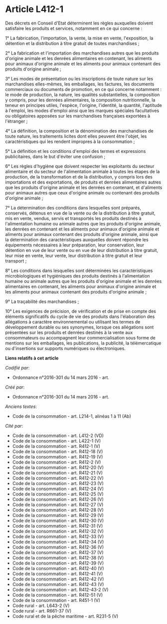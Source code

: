 # Article L412-1

Des décrets en Conseil d'Etat déterminent les règles auxquelles doivent satisfaire les produits et services, notamment en ce
qui concerne :

1° La fabrication, l'importation, la vente, la mise en vente, l'exposition, la détention et la distribution à titre gratuit
de toutes marchandises ;

2° La fabrication et l'importation des marchandises autres que les produits d'origine animale et les denrées alimentaires en
contenant, les aliments pour animaux d'origine animale et les aliments pour animaux contenant des produits d'origine
animale ;

3° Les modes de présentation ou les inscriptions de toute nature sur les marchandises elles-mêmes, les emballages, les
factures, les documents commerciaux ou documents de promotion, en ce qui concerne notamment : le mode de production, la
nature, les qualités substantielles, la composition y compris, pour les denrées alimentaires, la composition nutritionnelle,
la teneur en principes utiles, l'espèce, l'origine, l'identité, la quantité, l'aptitude à l'emploi, les modes d'emploi ainsi
que les marques spéciales facultatives ou obligatoires apposées sur les marchandises françaises exportées à l'étranger ;

4° La définition, la composition et la dénomination des marchandises de toute nature, les traitements licites dont elles
peuvent être l'objet, les caractéristiques qui les rendent impropres à la consommation ;

5° La définition et les conditions d'emploi des termes et expressions publicitaires, dans le but d'éviter une confusion ;

6° Les règles d'hygiène que doivent respecter les exploitants du secteur alimentaire et du secteur de l'alimentation animale
à toutes les étapes de la production, de la transformation et de la distribution, y compris lors des importations et des
exportations, de produits et denrées alimentaires autres que les produits d'origine animale et les denrées en contenant, et
d'aliments pour animaux autres que ceux d'origine animale ou contenant des produits d'origine animale ;

7° La détermination des conditions dans lesquelles sont préparés, conservés, détenus en vue de la vente ou de la distribution
à titre gratuit, mis en vente, vendus, servis et transportés les produits destinés à l'alimentation humaine ou animale autres
que les produits d'origine animale, les denrées en contenant et les aliments pour animaux d'origine animale et aliments pour
animaux contenant des produits d'origine animale, ainsi que la détermination des caractéristiques auxquelles doivent répondre
les équipements nécessaires à leur préparation, leur conservation, leur détention en vue de leur vente ou en vue de leur
distribution à titre gratuit, leur mise en vente, leur vente, leur distribution à titre gratuit et leur transport ;

8° Les conditions dans lesquelles sont déterminées les caractéristiques microbiologiques et hygiéniques des produits destinés
à l'alimentation humaine ou animale autres que les produits d'origine animale et les denrées alimentaires en contenant, les
aliments pour animaux d'origine animale et les aliments pour animaux contenant des produits d'origine animale ;

9° La traçabilité des marchandises ;

10° Les exigences de précision, de vérification et de prise en compte des éléments significatifs du cycle de vie des produits
dans l'élaboration des allégations à caractère environnemental ou utilisant les termes de développement durable ou ses
synonymes, lorsque ces allégations sont présentées sur les produits et denrées destinés à la vente aux consommateurs ou
accompagnent leur commercialisation sous forme de mentions sur les emballages, les publications, la publicité, la
télémercatique ou d'insertions sur supports numériques ou électroniques.

**Liens relatifs à cet article**

_Codifié par_:

  - Ordonnance n°2016-301 du 14 mars 2016 - art.

_Créé par_:

  - Ordonnance n°2016-301 du 14 mars 2016 - art.

_Anciens textes_:

  - Code de la consommation - art. L214-1, alinéas 1 à 11 (Ab)

_Cité par_:

  - Code de la consommation - art. L412-2 (VD)
  - Code de la consommation - art. L422-1 (V)
  - Code de la consommation - art. R412-1 (V)
  - Code de la consommation - art. R412-18 (V)
  - Code de la consommation - art. R412-19 (V)
  - Code de la consommation - art. R412-2 (V)
  - Code de la consommation - art. R412-20 (V)
  - Code de la consommation - art. R412-21 (V)
  - Code de la consommation - art. R412-22 (V)
  - Code de la consommation - art. R412-23 (V)
  - Code de la consommation - art. R412-24 (V)
  - Code de la consommation - art. R412-25 (V)
  - Code de la consommation - art. R412-26 (V)
  - Code de la consommation - art. R412-27 (V)
  - Code de la consommation - art. R412-28 (V)
  - Code de la consommation - art. R412-29 (V)
  - Code de la consommation - art. R412-30 (V)
  - Code de la consommation - art. R412-31 (V)
  - Code de la consommation - art. R412-32 (V)
  - Code de la consommation - art. R412-33 (V)
  - Code de la consommation - art. R412-34 (V)
  - Code de la consommation - art. R412-36 (V)
  - Code de la consommation - art. R412-37 (V)
  - Code de la consommation - art. R412-38 (V)
  - Code de la consommation - art. R412-39 (V)
  - Code de la consommation - art. R412-40 (V)
  - Code de la consommation - art. R412-41 (V)
  - Code de la consommation - art. R412-42 (V)
  - Code de la consommation - art. R412-43 (V)
  - Code de la consommation - art. R412-43-2 (V)
  - Code de la consommation - art. R412-51 (V)
  - Code de la consommation - art. R451-1 (V)
  - Code rural - art. L643-2 (V)
  - Code rural - art. R661-37 (V)
  - Code rural et de la pêche maritime - art. R231-5 (V)
